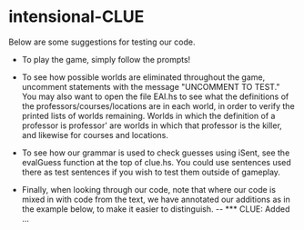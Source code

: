 # intensional-CLUE

Below are some suggestions for testing our code.

- To play the game, simply follow the prompts!

- To see how possible worlds are eliminated throughout the game, uncomment statements with the message "UNCOMMENT TO TEST." You may also want to open the file EAI.hs to see what the definitions of the professors/courses/locations are in each world, in order to verify the printed lists of worlds remaining. Worlds in which the definition of a professor is professor' are worlds in which that professor is the killer, and likewise for courses and locations.   

- To see how our grammar is used to check guesses using iSent, see the evalGuess function at the top of clue.hs. You could use sentences used there as test sentences if you wish to test them outside of gameplay.

- Finally, when looking through our code, note that where our code is mixed in with code from the text, we have annotated our additions as in the example below, to make it easier to distinguish.
-- *** CLUE: Added ... 
